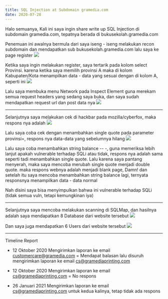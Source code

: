 ```yaml
---
title: SQL Injection at Subdomain gramedia.com
date: 2020-07-28
---
```


Halo semuanya, Kali ini saya ingin share write up SQL Injection di subdomain gramedia.com, tepatnya berada di bukusekolah.gramedia.com

Penemuan ini awalnya bermula dari saya iseng - iseng melakukan recon subdomain dan mendapatkan sub bukusekolah.gramedia.com
lalu saya ke page register
![](https://buayalaut.co/files/Screenshot_90.png)

Ketika saya ingin melakukan register, saya tertarik pada kolom select Provinsi. karena ketika saya memilih provinsi A maka di kolom Kabupaten/Kota menampilkan data - data yang sesuai dengan di kolom A, seperti ini
![](https://buayalaut.co/files/Screenshot_91.png)

Lalu saya membuka menu Network pada Inspect Element guna merekam semua request headers yang sedang saya buka, dan saya sudah mendapatkan request url dan post data nya
![](https://buayalaut.co/files/Screenshot_92.png)

___

Selanjutnya saya melakukan cek di hackbar pada mozilla/cyberfox, maka respons nya adalah
![](https://buayalaut.co/files/Screenshot_93.png)

Lalu saya coba cek dengan menambahkan single quote pada parameter provinsi=, respons nya data-data yang sebelumnya hilang
![](https://buayalaut.co/files/Screenshot_94.png)

Lalu saya coba menambahkan string balance -- -, guna memeriksa lebih lanjut apakah vulnerable terhadap SQLi atau tidak, respons nya adalah sama seperti tadi menambahkan single quote.
Lalu karena saya pantang menyerah, maka saya mencoba merubah single quote menjadi double quote. maka respons webnya adalah menjadi blank page, Damn!
dan setelah itu saya mencoba menambahkan string balance lagi, ternyata responsnya menampilkan data - data normal

Nah disini saya bisa menyimpulkan bahwa ini vulnerable terhadap SQLi (tidak semua vuln, tetapi kemungkinan iya)

___

Selanjutnya saya mencoba melakukan scanning di SQLMap, dan hasilnya adalah saya mendapatkan 8 Database dari website tersebut
![](https://buayalaut.co/files/Screenshot_95.png)

Dan saya juga mendapatkan 6 Users dari website tersebut
![](https://buayalaut.co/files/Screenshot_96.png)

___

Timeline Report

* 12 Oktober 2020 Mengirimkan laporan ke email customercare@gramedia.com = Mendapat balasan lalu disuruh mengirimkan laporan ke email cs@gramediaprinting.com

* 12 Oktober 2020 Mengirimkan laporan ke email cs@gramediaprinting.com = No respons

* 26 Januari 2021 Mengirimkan laporan ke email cs@gramediaprinting.com untuk kedua kalinya, tetap tidak ada respons



